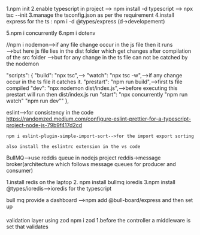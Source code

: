 1.npm init
2.enable typescript in project --> npm install -d typescript --> npx tsc --init
3.manage the tsconfig.json as per the requirement 
4.install express for the ts  :  npm i -d @types/express  (d->developement)

5.npm i concurrently
6.npm i dotenv

//npm i nodemon-->if any file change occur in the js file then it runs  
                -->but here js file lies in the dist folder which get changes after compilation of the src folder
                -->but for any change in the ts file can not be catched by the nodemon

"scripts": {
    "build": "npx tsc",-->
    "watch": "npx tsc -w",-->if any change occur in the ts file it catches it.
    "prestart": "npm run build",-->first ts file compiled
    "dev": "npx nodemon dist/index.js",-->before executing this prestart will run then dist/index.js run
    "start": "npx concurrently \"npm run watch\" \"npm run dev\""
  },



  eslint-->for consistency in the code
    https://randomzed.medium.com/configure-eslint-prettier-for-a-typescript-project-node-js-79b9f417d2cd
   
    npm i eslint-plugin-simple-import-sort-->for the import export sorting

    also install the eslintrc extension in the vs code









BullMQ-->use reddis queue in nodejs project
reddis->message broker(architecture which follows message queues for producer and consumer)

1.install redis on the laptop
2. npm install bullmq ioredis
3.npm install @types/ioredis-->ioredis for the typescript


    
bull mq provide a dashboard -->npm add @bull-board/express and then set up





####
validation layer using zod
npm i zod
1.before the controller a middleware is set that validates 

  